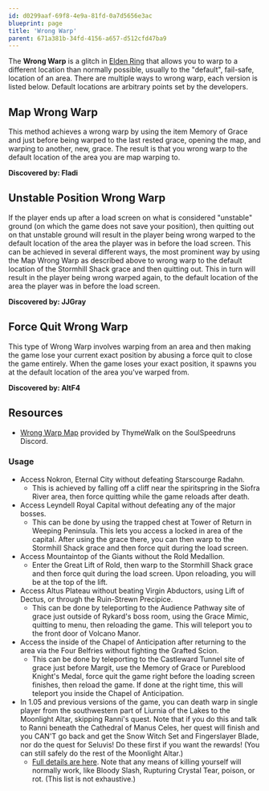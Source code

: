 ```yaml
---
id: d0299aaf-69f8-4e9a-81fd-0a7d5656e3ac
blueprint: page
title: 'Wrong Warp'
parent: 671a381b-34fd-4156-a657-d512cfd47ba9
---
```

The **Wrong Warp** is a glitch in [Elden Ring](/eldenring) that allows you to warp to a different location than normally possible, usually to the "default", fail-safe, location of an area. There are multiple ways to wrong warp, each version is listed below. Default locations are arbitrary points set by the developers.

## Map Wrong Warp

This method achieves a wrong warp by using the item Memory of Grace and just before being warped to the last rested grace, opening the map, and warping to another, new, grace. The result is that you wrong warp to the default location of the area you are map warping to.

**Discovered by: Fladi**

## Unstable Position Wrong Warp

If the player ends up after a load screen on what is considered "unstable" ground (on which the game does not save your position), then quitting out on that unstable ground will result in the player being wrong warped to the default location of the area the player was in before the load screen. This can be achieved in several different ways, the most prominent way by using the Map Wrong Warp as described above to wrong warp to the default location of the Stormhill Shack grace and then quitting out. This in turn will result in the player being wrong warped again, to the default location of the area the player was in before the load screen.

**Discovered by: JJGray**

## Force Quit Wrong Warp

This type of Wrong Warp involves warping from an area and then making the game lose your current exact position by abusing a force quit to close the game entirely. When the game loses your exact position, it spawns you at the default location of the area you've warped from.

**Discovered by: AltF4**

## Resources

- [Wrong Warp Map](https://cdn.discordapp.com/attachments/1169681257341403205/1183350533403197510/wrongwarps.png?ex=67d00c90&is=67cebb10&hm=016b8eb59c39c53d2bbb8b7132f77e696258a9033f4746b693e2b037c4b5a0d5&) provided by ThymeWalk on the SoulSpeedruns Discord.

### Usage

- Access Nokron, Eternal City without defeating Starscourge Radahn.
  - This is achieved by falling off a cliff near the spiritspring in the Siofra River area, then force quitting while the game reloads after death.
- Access Leyndell Royal Capital without defeating any of the major bosses.
  - This can be done by using the trapped chest at Tower of Return in Weeping Peninsula. This lets you access a locked in area of the capital. After using the grace there, you can then warp to the Stormhill Shack grace and then force quit during the load screen.
- Access Mountaintop of the Giants without the Rold Medallion.
  - Enter the Great Lift of Rold, then warp to the Stormhill Shack grace and then force quit during the load screen. Upon reloading, you will be at the top of the lift.
- Access Altus Plateau without beating Virgin Abductors, using Lift of Dectus, or through the Ruin-Strewn Precipice.
  - This can be done by teleporting to the Audience Pathway site of grace just outside of Rykard's boss room, using the Grace Mimic, quitting to menu, then reloading the game. This will teleport you to the front door of Volcano Manor.
- Access the inside of the Chapel of Anticipation after returning to the area via the Four Belfries without fighting the Grafted Scion.
  - This can be done by teleporting to the Castleward Tunnel site of grace just before Margit, use the Memory of Grace or Pureblood Knight's Medal, force quit the game right before the loading screen finishes, then reload the game. If done at the right time, this will teleport you inside the Chapel of Anticipation.
- In 1.05 and previous versions of the game, you can death warp in single player from the southwestern part of Liurnia of the Lakes to the Moonlight Altar, skipping Ranni's quest. Note that if you do this and talk to Ranni beneath the Cathedral of Manus Celes, her quest will finish and you CAN'T go back and get the Snow Witch Set and Fingerslayer Blade, nor do the quest for Seluvis! Do these first if you want the rewards! (You can still safely do the rest of the Moonlight Altar.)
  - [Full details are here](https://www.youtube.com/watch?v=Zm8EZ57wiNM&ab_channel=BMan). Note that any means of killing yourself will normally work, like Bloody Slash, Rupturing Crystal Tear, poison, or rot. (This list is not exhaustive.)

